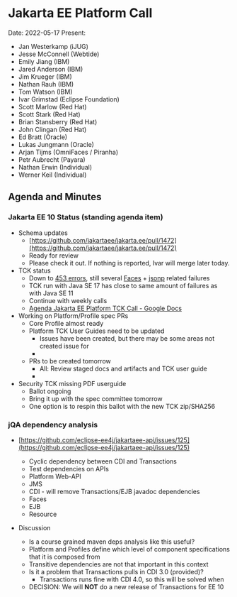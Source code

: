 # Jakarta EE Platform Call

Date: 2022-05-17
Present:

* Jan Westerkamp (iJUG)
* Jesse McConnell (Webtide)
* Emily Jiang (IBM)
* Jared Anderson (IBM)
* Jim Krueger (IBM)
* Nathan Rauh (IBM)
* Tom Watson (IBM)
* Ivar Grimstad (Eclipse Foundation)
* Scott Marlow (Red Hat)
* Scott Stark (Red Hat)
* Brian Stansberry (Red Hat)
* John Clingan (Red Hat)
* Ed Bratt (Oracle)
* Lukas Jungmann (Oracle)
* Arjan Tijms (OmniFaces / Piranha)
* Petr Aubrecht (Payara)
* Nathan Erwin (Individual)
* Werner Keil (Individual)

## Agenda and Minutes

### Jakarta EE 10 Status (standing agenda item)
* Schema updates
    * [https://github.com/jakartaee/jakarta.ee/pull/1472](https://github.com/jakartaee/jakarta.ee/pull/1472)
    * Ready for review
    * Please check it out. If nothing is reported, Ivar will merge later today.
* TCK status
    * Down to [453 errors](https://github.com/eclipse-ee4j/jakartaee-tck/wiki/Jakarta-EE-10.0-TCK-results), still several [Faces](https://github.com/eclipse-ee4j/jakartaee-tck/issues/968) + [jsonp](https://github.com/eclipse-ee4j/glassfish/issues/23892) related failures
    * TCK run with Java SE 17 has close to same amount of failures as with Java SE 11
    * Continue with weekly calls
    * [Agenda Jakarta EE Platform TCK Call - Google Docs](https://docs.google.com/document/d/1V1dDLJkd14EDRMPeuI0VzPtU4Lbli8FFBd1pLDLlOrY/edit) 
* Working on Platform/Profile spec PRs
    * Core Profile almost ready
    * Platform TCK User Guides need to be updated
        * Issues have been created, but there may be some areas not created issue for
        * 
    * PRs to be created tomorrow
        * All: Review staged docs and artifacts and TCK user guide
        * 
* Security TCK missing PDF userguide
    * Ballot ongoing
    * Bring it up with the spec committee tomorrow
    * One option is to respin this ballot with the new TCK zip/SHA256 

### jQA dependency analysis 

* [https://github.com/eclipse-ee4j/jakartaee-api/issues/125](https://github.com/eclipse-ee4j/jakartaee-api/issues/125)
    * Cyclic dependency between CDI and Transactions
    * Test dependencies on APIs
    * Platform Web-API
    * JMS
    * CDI - will remove Transactions/EJB javadoc dependencies
    * Faces
    * EJB
    * Resource 

* Discussion
    * Is a course grained maven deps analysis like this useful?
    * Platform and Profiles define which level of component specifications that it is composed from
    * Transitive dependencies are not that important in this context
    * Is it a problem that Transactions pulls in CDI 3.0 (provided)?
        * Transactions runs fine with CDI 4.0, so this will be solved when 
    * DECISION: We will **NOT** do a new release of Transactions for EE 10
